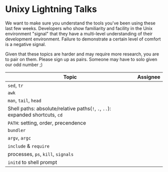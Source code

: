 # Unixy Lightning Talks

We want to make sure you understand the tools you've been using these last few
weeks.  Developers who show familiarity and facility in the Unix environment
"signal" that they have a multi-level understanding of their development
environment.  Failure to demonstrate a certain level of comfort is a negative
signal.

Given that these topics are harder and may require more research, you are to
pair on them.  Please sign up as pairs.  Someone may have to solo given our odd
number ;)

Topic | Assignee
----- | --------
`sed`, `tr` |
`awk` |
`man`, `tail`, `head` |
Shell paths: absolute/relative paths(`!`, `.`, `..`): expanded shortcuts, `cd` |
`PATH`: setting, order, precendence |
`bundler` |
`argv`, `argc` |
`include` &amp; `require` |
processes, `ps`, `kill`, `signals` |
`initd` to shell prompt |
